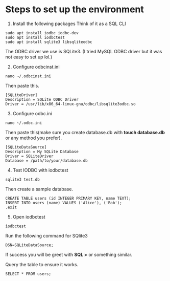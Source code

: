<h1>Steps to set up the environment</h1>

1. Install the following packages Think of it as a SQL CLI
 ``` 
sudo apt install iodbc iodbc-dev
sudo apt install iodbctest
sudo apt install sqlite3 libsqliteodbc
 ```
The ODBC driver we use is SQLite3. (I tried MySQL ODBC driver but it was not easy to set up lol.)

2. Configure odbcinst.ini
```
nano ~/.odbcinst.ini
```
Then paste this.
```
[SQLiteDriver]
Description = SQLite ODBC Driver
Driver = /usr/lib/x86_64-linux-gnu/odbc/libsqlite3odbc.so
```
3. Configure odbc.ini
```
nano ~/.odbc.ini
```
Then paste this(make sure you create database.db with **touch database.db** or any method you prefer).
```
[SQLiteDataSource]
Description = My SQLite Database
Driver = SQLiteDriver
Database = /path/to/your/database.db
```
4. Test IODBC with iodbctest
```
sqlite3 test.db
```
Then create a sample database.
```
CREATE TABLE users (id INTEGER PRIMARY KEY, name TEXT);
INSERT INTO users (name) VALUES ('Alice'), ('Bob');
.exit
```
5. Open iodbctest
```
iodbctest
```
Run the following command for SQlite3
```
DSN=SQLiteDataSource;
```
If success you will be greet with **SQL >** or something similar.

Query the table to ensure it works.
```
SELECT * FROM users;
```
